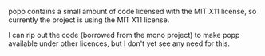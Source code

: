 popp contains a small amount of code licensed with the MIT X11 license,
so currently the project is using the MIT X11 license.

I can rip out the code (borrowed from the mono project) to make popp 
available under other licences, but I don't yet see any need for this.
